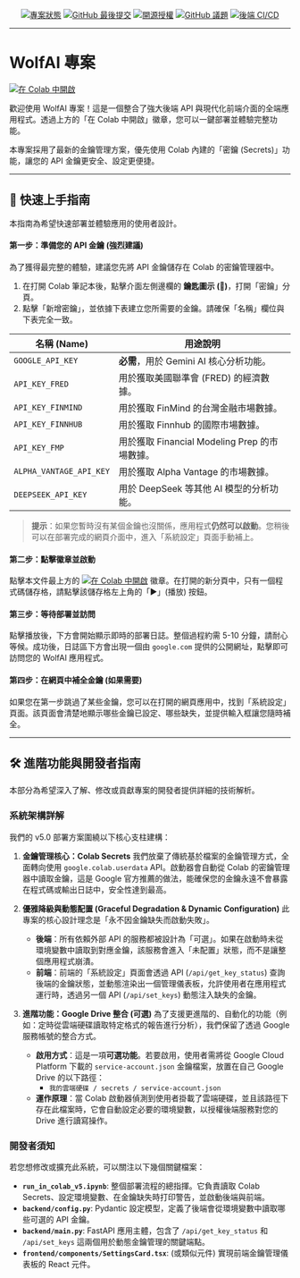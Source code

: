 <div align="center">

[![專案狀態](https://img.shields.io/badge/status-in_development-green.svg)](https://github.com/hsp1234-web/wolfAI_v1)
[![GitHub 最後提交](https://img.shields.io/github/last-commit/hsp1234-web/wolfAI_v1)](https://github.com/hsp1234-web/wolfAI_v1/commits/main)
[![開源授權](https://img.shields.io/badge/License-MIT-blue.svg)](https://opensource.org/licenses/MIT)
[![GitHub 議題](https://img.shields.io/github/issues/hsp1234-web/wolfAI_v1)](https://github.com/hsp1234-web/wolfAI_v1/issues)
[![後端 CI/CD](https://github.com/hsp1234-web/wolfAI_v1/actions/workflows/ci.yml/badge.svg)](https://github.com/hsp1234-web/wolfAI_v1/actions/workflows/ci.yml)

</div>

---

# WolfAI 專案

[![在 Colab 中開啟](https://colab.research.google.com/assets/colab-badge.svg)](https://colab.research.google.com/github/hsp1234-web/wolfAI_v1/blob/main/run_in_colab_v5.ipynb)

歡迎使用 WolfAI 專案！這是一個整合了強大後端 API 與現代化前端介面的全端應用程式。透過上方的「在 Colab 中開啟」徽章，您可以一鍵部署並體驗完整功能。

本專案採用了最新的金鑰管理方案，優先使用 Colab 內建的「密鑰 (Secrets)」功能，讓您的 API 金鑰更安全、設定更便捷。

-----

## 🚀 快速上手指南

本指南為希望快速部署並體驗應用的使用者設計。

#### **第一步：準備您的 API 金鑰 (強烈建議)**

為了獲得最完整的體驗，建議您先將 API 金鑰儲存在 Colab 的密鑰管理器中。

1.  在打開 Colab 筆記本後，點擊介面左側邊欄的 **鑰匙圖示 (🔑)**，打開「密鑰」分頁。
2.  點擊「新增密鑰」，並依據下表建立您所需要的金鑰。請確保「名稱」欄位與下表完全一致。

| 名稱 (Name)             | 用途說明                                     |
| ----------------------- | -------------------------------------------- |
| `GOOGLE_API_KEY`        | **必需**，用於 Gemini AI 核心分析功能。        |
| `API_KEY_FRED`          | 用於獲取美國聯準會 (FRED) 的經濟數據。         |
| `API_KEY_FINMIND`       | 用於獲取 FinMind 的台灣金融市場數據。          |
| `API_KEY_FINNHUB`       | 用於獲取 Finnhub 的國際市場數據。            |
| `API_KEY_FMP`           | 用於獲取 Financial Modeling Prep 的市場數據。 |
| `ALPHA_VANTAGE_API_KEY` | 用於獲取 Alpha Vantage 的市場數據。          |
| `DEEPSEEK_API_KEY`      | 用於 DeepSeek 等其他 AI 模型的分析功能。     |

> **提示**：如果您暫時沒有某個金鑰也沒關係，應用程式**仍然可以啟動**。您稍後可以在部署完成的網頁介面中，進入「系統設定」頁面手動補上。

#### **第二步：點擊徽章並啟動**

點擊本文件最上方的 [![在 Colab 中開啟](https://colab.research.google.com/assets/colab-badge.svg)](https://colab.research.google.com/github/hsp1234-web/wolfAI_v1/blob/main/run_in_colab_v5.ipynb) 徽章。在打開的新分頁中，只有一個程式碼儲存格，請點擊該儲存格左上角的「▶️」(播放) 按鈕。

#### **第三步：等待部署並訪問**

點擊播放後，下方會開始顯示即時的部署日誌。整個過程約需 5-10 分鐘，請耐心等候。成功後，日誌區下方會出現一個由 `google.com` 提供的公開網址，點擊即可訪問您的 WolfAI 應用程式。

#### **第四步：在網頁中補全金鑰 (如果需要)**

如果您在第一步跳過了某些金鑰，您可以在打開的網頁應用中，找到「系統設定」頁面。該頁面會清楚地顯示哪些金鑰已設定、哪些缺失，並提供輸入框讓您隨時補全。

-----

## 🛠️ 進階功能與開發者指南

本部分為希望深入了解、修改或貢獻專案的開發者提供詳細的技術解析。

### 系統架構詳解

我們的 v5.0 部署方案圍繞以下核心支柱建構：

1.  **金鑰管理核心：Colab Secrets**
    我們放棄了傳統基於檔案的金鑰管理方式，全面轉向使用 `google.colab.userdata` API。啟動器會自動從 Colab 的密鑰管理器中讀取金鑰，這是 Google 官方推薦的做法，能確保您的金鑰永遠不會暴露在程式碼或輸出日誌中，安全性達到最高。

2.  **優雅降級與動態配置 (Graceful Degradation & Dynamic Configuration)**
    此專案的核心設計理念是「永不因金鑰缺失而啟動失敗」。

      * **後端**：所有依賴外部 API 的服務都被設計為「可選」。如果在啟動時未從環境變數中讀取到對應金鑰，該服務會進入「未配置」狀態，而不是讓整個應用程式崩潰。
      * **前端**：前端的「系統設定」頁面會透過 API (`/api/get_key_status`) 查詢後端的金鑰狀態，並動態渲染出一個管理儀表板，允許使用者在應用程式運行時，透過另一個 API (`/api/set_keys`) 動態注入缺失的金鑰。

3.  **進階功能：Google Drive 整合 (可選)**
    為了支援更進階的、自動化的功能（例如：定時從雲端硬碟讀取特定格式的報告進行分析），我們保留了透過 Google 服務帳號的整合方式。

      * **啟用方式**：這是一項**可選功能**。若要啟用，使用者需將從 Google Cloud Platform 下載的 `service-account.json` 金鑰檔案，放置在自己 Google Drive 的以下路徑：
          * `我的雲端硬碟 / secrets / service-account.json`
      * **運作原理**：當 Colab 啟動器偵測到使用者掛載了雲端硬碟，並且該路徑下存在此檔案時，它會自動設定必要的環境變數，以授權後端服務對您的 Drive 進行讀寫操作。

### 開發者須知

若您想修改或擴充此系統，可以關注以下幾個關鍵檔案：

  * **`run_in_colab_v5.ipynb`**: 整個部署流程的總指揮。它負責讀取 Colab Secrets、設定環境變數、在金鑰缺失時打印警告，並啟動後端與前端。
  * **`backend/config.py`**: Pydantic 設定模型，定義了後端會從環境變數中讀取哪些可選的 API 金鑰。
  * **`backend/main.py`**: FastAPI 應用主體，包含了 `/api/get_key_status` 和 `/api/set_keys` 這兩個用於動態金鑰管理的關鍵端點。
  * **`frontend/components/SettingsCard.tsx`**: (或類似元件) 實現前端金鑰管理儀表板的 React 元件。

